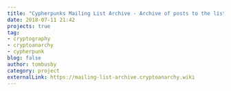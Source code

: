 ```yaml
---
title: "Cypherpunks Mailing List Archive - Archive of posts to the list during its 90s heyday. Soon to be expanded to include the 2000-2016 currently-unarchived \"dark ages\" of the list."
date: 2018-07-11 21:42
projects: true
tag:
- cryptography
- cryptoanarchy
- cypherpunk
blog: false
author: tombusby
category: project
externalLink: https://mailing-list-archive.cryptoanarchy.wiki
---
```

